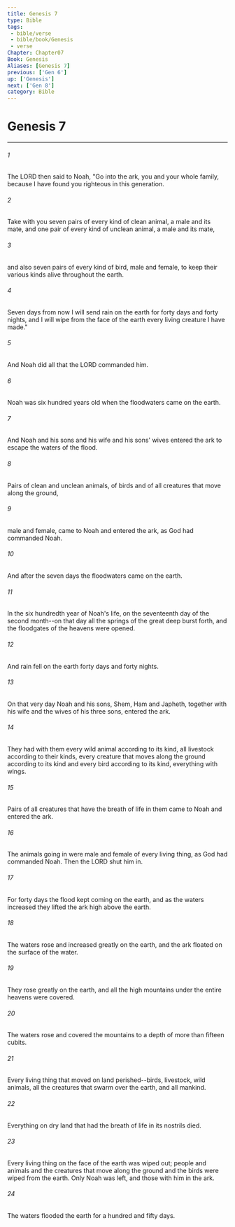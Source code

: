 ```yaml
---
title: Genesis 7
type: Bible
tags:
 - bible/verse
 - bible/book/Genesis
 - verse
Chapter: Chapter07
Book: Genesis
Aliases: [Genesis 7]
previous: ['Gen 6']
up: ['Genesis']
next: ['Gen 8']
category: Bible
---
```

# Genesis 7

***


###### 1 
The LORD then said to Noah, "Go into the ark, you and your whole family, because I have found you righteous in this generation. 

###### 2 
Take with you seven pairs of every kind of clean animal, a male and its mate, and one pair of every kind of unclean animal, a male and its mate, 

###### 3 
and also seven pairs of every kind of bird, male and female, to keep their various kinds alive throughout the earth. 

###### 4 
Seven days from now I will send rain on the earth for forty days and forty nights, and I will wipe from the face of the earth every living creature I have made." 

###### 5 
And Noah did all that the LORD commanded him. 

###### 6 
Noah was six hundred years old when the floodwaters came on the earth. 

###### 7 
And Noah and his sons and his wife and his sons' wives entered the ark to escape the waters of the flood. 

###### 8 
Pairs of clean and unclean animals, of birds and of all creatures that move along the ground, 

###### 9 
male and female, came to Noah and entered the ark, as God had commanded Noah. 

###### 10 
And after the seven days the floodwaters came on the earth. 

###### 11 
In the six hundredth year of Noah's life, on the seventeenth day of the second month--on that day all the springs of the great deep burst forth, and the floodgates of the heavens were opened. 

###### 12 
And rain fell on the earth forty days and forty nights. 

###### 13 
On that very day Noah and his sons, Shem, Ham and Japheth, together with his wife and the wives of his three sons, entered the ark. 

###### 14 
They had with them every wild animal according to its kind, all livestock according to their kinds, every creature that moves along the ground according to its kind and every bird according to its kind, everything with wings. 

###### 15 
Pairs of all creatures that have the breath of life in them came to Noah and entered the ark. 

###### 16 
The animals going in were male and female of every living thing, as God had commanded Noah. Then the LORD shut him in. 

###### 17 
For forty days the flood kept coming on the earth, and as the waters increased they lifted the ark high above the earth. 

###### 18 
The waters rose and increased greatly on the earth, and the ark floated on the surface of the water. 

###### 19 
They rose greatly on the earth, and all the high mountains under the entire heavens were covered. 

###### 20 
The waters rose and covered the mountains to a depth of more than fifteen cubits. 

###### 21 
Every living thing that moved on land perished--birds, livestock, wild animals, all the creatures that swarm over the earth, and all mankind. 

###### 22 
Everything on dry land that had the breath of life in its nostrils died. 

###### 23 
Every living thing on the face of the earth was wiped out; people and animals and the creatures that move along the ground and the birds were wiped from the earth. Only Noah was left, and those with him in the ark. 

###### 24 
The waters flooded the earth for a hundred and fifty days. 
